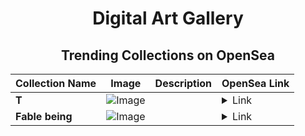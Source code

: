 <div align="center">

# Digital Art Gallery

## Trending Collections on OpenSea

| Collection Name                       | Image                                                                                     | Description                       | OpenSea Link                                                                                          |
|---------------------------------------|-------------------------------------------------------------------------------------------|-----------------------------------|--------------------------------------------------------------------------------------------------------|
| **T** | ![Image](https://i.seadn.io/s/raw/files/996913debefdf1bfb635c222ad2c92ea.jpg?w=500&auto=format?w=200&auto=format) |  | <details><summary>Link</summary>[T](https://opensea.io/collection/t-2219)</details> |
| **Fable being** | ![Image](https://i.seadn.io/s/raw/files/bf0a590f719fb94aac38dd23accea363.png?w=500&auto=format?w=200&auto=format) |  | <details><summary>Link</summary>[Fable being](https://opensea.io/collection/fable-being)</details> |

</div>